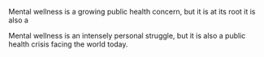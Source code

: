 Mental wellness is a growing public health concern, but it is at its root it is also a

Mental wellness is an intensely personal struggle, but it is also a public health crisis facing the world today.
